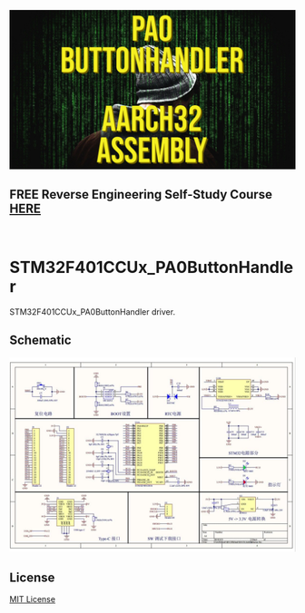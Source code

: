 ![image](https://github.com/mytechnotalent/STM32F401CCUx_PA0ButtonHandler/blob/main/PAO_ButtonHandler.png?raw=true)

## FREE Reverse Engineering Self-Study Course [HERE](https://github.com/mytechnotalent/Reverse-Engineering-Tutorial)

<br>

# STM32F401CCUx_PA0ButtonHandler
STM32F401CCUx_PA0ButtonHandler driver.

## Schematic
![image](https://github.com/mytechnotalent/STM32F401CCUx_PA0ButtonHandler/blob/main/STM32F401CCU6.jpg?raw=true)

## License
[MIT License](https://github.com/mytechnotalent/STM32F401CCUx_PA0ButtonHandler/blob/main/LICENSE)
